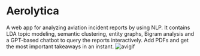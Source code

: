 # Aerolytica
A web app for analyzing aviation incident reports by using NLP. It contains LDA topic modeling, semantic clustering, entity graphs, Bigram analysis and a GPT-based chatbot to query the reports interactively. Add PDFs and get the most important takeaways in an instant.
![avigif](https://github.com/user-attachments/assets/b167e2f8-e33d-481e-bd5d-e4578cd6a193)
